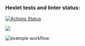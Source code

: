 ### Hexlet tests and linter status:
[![Actions Status](https://github.com/vokindev/python-project-lvl1/workflows/hexlet-check/badge.svg)](https://github.com/vokindev/python-project-lvl1/actions)

<a href="https://codeclimate.com/github/codeclimate/codeclimate/maintainability"><img src="https://api.codeclimate.com/v1/badges/a99a88d28ad37a79dbf6/maintainability" /></a>

![example workflow](https://github.com/vokindev/python-project-lvl1/actions/workflows/make_linter.yml/badge.svg)
